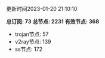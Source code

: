 更新时间2023-01-20 21:10:10

**总订阅: 73**
**总节点: 2231**
**有效节点: 368**
- trojan节点: 57
- v2ray节点: 139
- ss节点: 172
